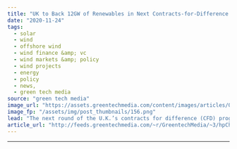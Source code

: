 ```yaml
---
title: "UK to Back 12GW of Renewables in Next Contracts-for-Difference Auction"
date: "2020-11-24"
tags: 
  - solar
  - wind
  - offshore wind
  - wind finance &amp; vc
  - wind markets &amp; policy
  - wind projects
  - energy
  - policy
  - news,
  - green tech media
source: "green tech media"
image_url: "https://assets.greentechmedia.com/content/images/articles/Offshore_Wind_Walney_Orsted_UK_Turbines_XL.jpg"
image_fp: "/assets/img/post_thumbnails/156.png"
lead: "The next round of the U.K.’s contracts for difference (CFD) program will support up to 12 gigawatts of renewable power projects, the government has announced. An increase in the size of the next round was hinted at by Prime Minister Boris Johnson in  ..."
article_url: "http://feeds.greentechmedia.com/~r/GreentechMedia/~3/hpCh12Y0s6s/uk-to-back-12gw-of-renewables-in-next-auction"
---
```


---
